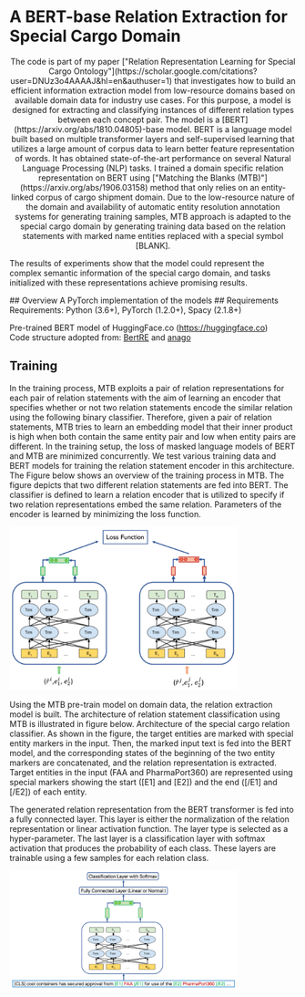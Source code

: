 # A BERT-base Relation Extraction for Special Cargo Domain
<p align="center">
The code is part of my paper ["Relation Representation Learning for Special Cargo Ontology"](https://scholar.google.com/citations?user=DNUz3o4AAAAJ&hl=en&authuser=1) that investigates how to build an efficient information extraction model from low-resource domains based on available domain data for industry use cases. For this purpose, a model is designed for extracting and classifying instances of different relation types between each concept pair.
The model is a [BERT](https://arxiv.org/abs/1810.04805)-base model. BERT is a language model built based on multiple transformer layers and self-supervised learning that utilizes a large amount of corpus data to learn better feature representation of words. It has obtained state-of-the-art performance on several Natural Language Processing (NLP) tasks. I trained a domain specific relation representation on BERT using ["Matching the Blanks (MTB)"](https://arxiv.org/abs/1906.03158) method that only relies on an entity-linked corpus of cargo shipment domain. Due to the low-resource nature of the domain and availability of automatic entity resolution annotation systems for generating training samples, MTB approach is adapted to the special cargo domain by generating training data based on the relation statements with marked name entities replaced with a special symbol [BLANK].

The results of experiments show that the model could represent the complex semantic information of the special cargo domain, and tasks initialized with these representations achieve promising results.
</p>
## Overview
A PyTorch implementation of the models 
## Requirements
Requirements: Python (3.6+), PyTorch (1.2.0+), Spacy (2.1.8+)  

Pre-trained BERT model of HuggingFace.co (https://huggingface.co)   
Code structure adopted from:
[BertRE](https://github.com/plkmo/BERT-Relation-Extraction) and [anago](https://github.com/huggingface/hmtl)

## Training 

In the training process, MTB exploits a pair of relation representations for each pair of relation statements with the aim of learning an encoder that specifies whether or not two relation statements encode the similar relation using the following binary classifier. Therefore, given a pair of relation statements, MTB tries to learn an embedding model that their inner product is high when both contain the same entity pair and low when entity pairs are different. In the training setup, the loss of masked language models of BERT and MTB are minimized concurrently. We test various training data and BERT models for training the relation statement encoder in this architecture. The Figure below shows an overview of the training process in MTB. The figure depicts that two different relation statements are fed into BERT. The classifier is defined to learn a relation encoder that is utilized to specify if two relation representations embed the same relation. Parameters of the encoder is learned by minimizing the loss function.


<img src="https://github.com/VahidehReshadat/CargoRelationExtraction/blob/master/Bert_Imags/Presentation1-5.jpg" alt="overview of the training process with MTB" width="400"/>


Using the MTB pre-train model on domain data, the relation extraction model is built. The architecture of relation statement classification using MTB is illustrated in figure below. Architecture of the special cargo relation classifier. As shown in the figure, the target entities are marked with special entity markers in the input. Then, the marked input text is fed into the BERT model, and the corresponding states of the beginning of the two entity markers are concatenated, and the relation representation is extracted. Target entities in the input (FAA and PharmaPort360) are represented using special markers showing the start ([E1] and [E2]) and the end ([/E1] and [/E2]) of each entity. 

The generated relation representation from the BERT transformer is fed into a fully connected layer. This layer is either the normalization of the relation representation or linear activation function. The layer type is selected as a hyper-parameter. The last layer is a classification layer with softmax activation that produces the probability of each class. These layers are trainable using a few samples for each relation class.


<img src="https://github.com/VahidehReshadat/CargoRelationExtraction/blob/master/Bert_Imags/BERT Classifier.jpg" alt="overview of the training process with MTB" width="400"/>




